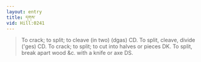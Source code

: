 ```yaml
---
layout: entry
title: དགས་
vid: Hill:0241
---
```

> To crack; to split; to cleave (in two) (dgas) CD\. To split, cleave, divide ('ges) CD\. To crack; to split; to cut into halves or pieces DK\. To split, break apart wood &c\. with a knife or axe DS\.


